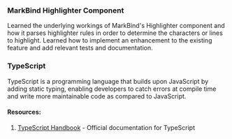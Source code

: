 ### MarkBind Highlighter Component
Learned the underlying workings of MarkBind's Highlighter component and how it parses highlighter rules in order to determine the characters or lines to highlight. Learned how to implement an enhancement to the existing feature and add relevant tests and documentation.

### TypeScript
TypeScript is a programming language that builds upon JavaScript by adding static typing, enabling developers to catch errors at compile time and write more maintainable code as compared to JavaScript.

#### Resources:
1. [TypeScript Handbook](https://www.typescriptlang.org/docs/handbook/intro.html) - Official documentation for TypeScript